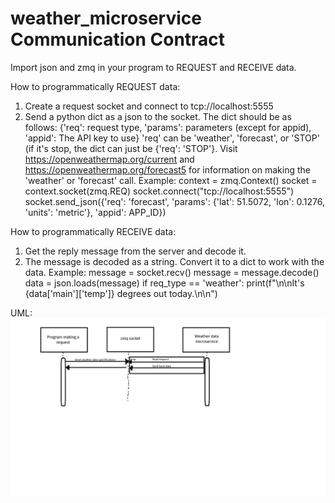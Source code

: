 # weather_microservice Communication Contract

Import json and zmq in your program to REQUEST and RECEIVE data.

How to programmatically REQUEST data: 
  1. Create a request socket and connect to tcp://localhost:5555
  2. Send a python dict as a json to the socket. The dict should be as follows: {'req': request type, 'params': parameters (except for appid), 'appid': The API key to use} 'req' can be 'weather', 'forecast', or 'STOP' (if it's stop, the dict can just be {'req': 'STOP'}. Visit https://openweathermap.org/current and https://openweathermap.org/forecast5 for information on making the 'weather' or 'forecast' call.
Example:
  context = zmq.Context()
  socket = context.socket(zmq.REQ)
  socket.connect("tcp://localhost:5555")
  socket.send_json({'req': 'forecast', 'params': {'lat': 51.5072, 'lon': 0.1276, 'units': 'metric'}, 'appid': APP_ID})

How to programmatically RECEIVE data:
  1. Get the reply message from the server and decode it.
  2. The message is decoded as a string. Convert it to a dict to work with the data.
Example:
  message = socket.recv()
  message = message.decode()
  data = json.loads(message)
  if req_type == 'weather':
     print(f"\n\nIt's {data['main']['temp']} degrees out today.\n\n")

UML:
![uml](uml.png)
